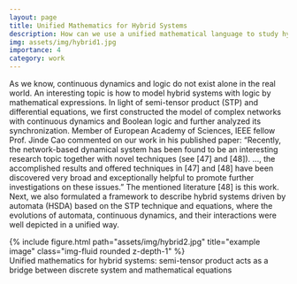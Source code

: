 ```yaml
---
layout: page
title: Unified Mathematics for Hybrid Systems
description: How can we use a unified mathematical language to study hybrid systems?
img: assets/img/hybrid1.jpg
importance: 4
category: work
---
```


As we know, continuous dynamics and logic do not exist alone in the real world. An interesting topic is how to model hybrid systems with logic by mathematical expressions. In light of semi-tensor product (STP) and differential equations, we first constructed the model of complex networks with continuous dynamics and Boolean logic and further analyzed its synchronization. Member of European Academy of Sciences, IEEE fellow Prof. Jinde Cao commented on our work in his published paper: “Recently, the network-based dynamical system has been found to be an interesting research topic together with novel techniques (see [47] and [48]). ..., the accomplished results and offered techniques in [47] and [48] have been discovered very broad and exceptionally helpful to promote further investigations on these issues.” The mentioned literature [48] is this work. Next, we also formulated a framework to describe hybrid systems driven by automata (HSDA) based on the STP technique and equations, where the evolutions of automata, continuous dynamics, and their interactions were well depicted in a unified way.
<div class="row justify-content-sm-center">
    <div class="col-sm-13 mt-3 mt-md-0">
        {% include figure.html path="assets/img/hybrid2.jpg" title="example image" class="img-fluid rounded z-depth-1" %}
    </div>
</div>
<div class="caption">
   Unified mathematics for hybrid systems: semi-tensor product acts as a bridge between discrete system and mathematical equations
</div>
